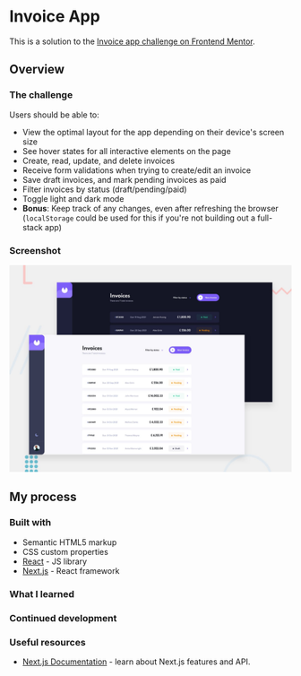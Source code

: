 # Invoice App

This is a solution to the [Invoice app challenge on Frontend Mentor](https://www.frontendmentor.io/challenges/invoice-app-i7KaLTQjl).

## Overview

### The challenge

Users should be able to:

- View the optimal layout for the app depending on their device's screen size
- See hover states for all interactive elements on the page
- Create, read, update, and delete invoices
- Receive form validations when trying to create/edit an invoice
- Save draft invoices, and mark pending invoices as paid
- Filter invoices by status (draft/pending/paid)
- Toggle light and dark mode
- **Bonus**: Keep track of any changes, even after refreshing the browser (`localStorage` could be used for this if you're not building out a full-stack app)

### Screenshot

![](./preview.jpg)

## My process

### Built with

- Semantic HTML5 markup
- CSS custom properties
- [React](https://reactjs.org/) - JS library
- [Next.js](https://nextjs.org/) - React framework

### What I learned


### Continued development

### Useful resources

- [Next.js Documentation](https://nextjs.org/docs) - learn about Next.js features and API.
